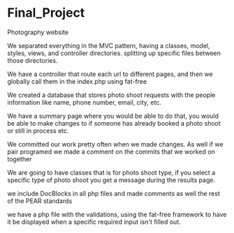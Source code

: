 # Final_Project
Photography website

We separated everything in the MVC 
pattern, having a classes, model, styles, views, and controller
directories. splitting up specific files between those directories.

We have a controller that route each url to different pages, 
and then we globally call them in the index.php using fat-free

We created a database that stores photo shoot requests
with the people information like name, phone number, email,
city, etc. 

We have a summary page where you would be able to do that,
you would be able to make changes to if someone has already booked
a photo shoot or still in process etc.

We committed our work pretty often when we made changes.
As well if we pair programed we made a comment on the commits 
that we worked on together

We are going to have classes that is for photo shoot type, 
if you select a specific type of photo shoot you get a message 
during the results page.

we include DocBlocks in all php files and made comments
as well the rest of the PEAR standards

we have a php file with the validations, using the fat-free framework
to have it be displayed when a specific required input isn't filled out. 
